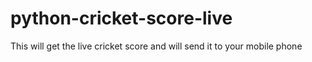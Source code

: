 # python-cricket-score-live
This will get the live cricket score and will send it to your mobile phone
